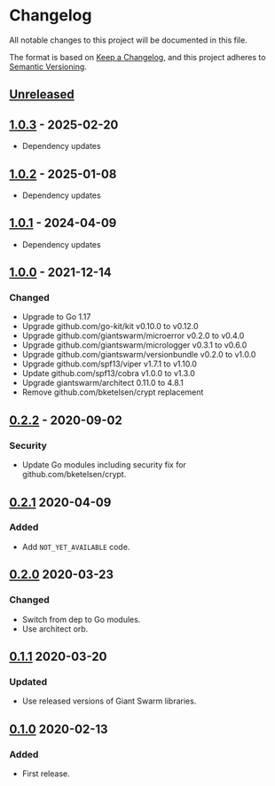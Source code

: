 # Changelog

All notable changes to this project will be documented in this file.

The format is based on [Keep a Changelog](https://keepachangelog.com/en/1.0.0/),
and this project adheres to [Semantic Versioning](https://semver.org/spec/v2.0.0.html).



## [Unreleased]

## [1.0.3] - 2025-02-20

- Dependency updates

## [1.0.2] - 2025-01-08

- Dependency updates

## [1.0.1] - 2024-04-09

- Dependency updates

## [1.0.0] - 2021-12-14

### Changed

- Upgrade to Go 1.17
- Upgrade github.com/go-kit/kit v0.10.0 to v0.12.0
- Upgrade github.com/giantswarm/microerror v0.2.0 to v0.4.0
- Upgrade github.com/giantswarm/micrologger v0.3.1 to v0.6.0
- Upgrade github.com/giantswarm/versionbundle v0.2.0 to v1.0.0
- Upgrade github.com/spf13/viper v1.7.1 to v1.10.0
- Update github.com/spf13/cobra v1.0.0 to v1.3.0
- Upgrade giantswarm/architect 0.11.0 to 4.8.1
- Remove github.com/bketelsen/crypt replacement

## [0.2.2] - 2020-09-02

### Security

- Update Go modules including security fix for github.com/bketelsen/crypt.

## [0.2.1] 2020-04-09

### Added

- Add `NOT_YET_AVAILABLE` code.



## [0.2.0] 2020-03-23

### Changed

- Switch from dep to Go modules.
- Use architect orb.



## [0.1.1] 2020-03-20

### Updated

- Use released versions of Giant Swarm libraries.



## [0.1.0] 2020-02-13

### Added

- First release.



[Unreleased]: https://github.com/giantswarm/microkit/compare/v1.0.3...HEAD
[1.0.3]: https://github.com/giantswarm/microkit/compare/v1.0.2...v1.0.3
[1.0.2]: https://github.com/giantswarm/microkit/compare/v1.0.1...v1.0.2
[1.0.1]: https://github.com/giantswarm/microkit/compare/v1.0.0...v1.0.1
[1.0.0]: https://github.com/giantswarm/microkit/compare/v0.2.2...v1.0.0
[0.2.2]: https://github.com/giantswarm/microkit/compare/v0.2.1...v0.2.2
[0.2.1]: https://github.com/giantswarm/microkit/compare/v0.2.0...v0.2.1
[0.2.0]: https://github.com/giantswarm/microkit/compare/v0.1.1...v0.2.0
[0.1.1]: https://github.com/giantswarm/microkit/compare/v0.1.0...v0.1.1

[0.1.0]: https://github.com/giantswarm/microkit/releases/tag/v0.1.0
